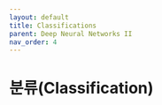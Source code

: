 ```yaml
---
layout: default
title: Classifications
parent: Deep Neural Networks II
nav_order: 4
---
```


# 분류\(Classification\)

